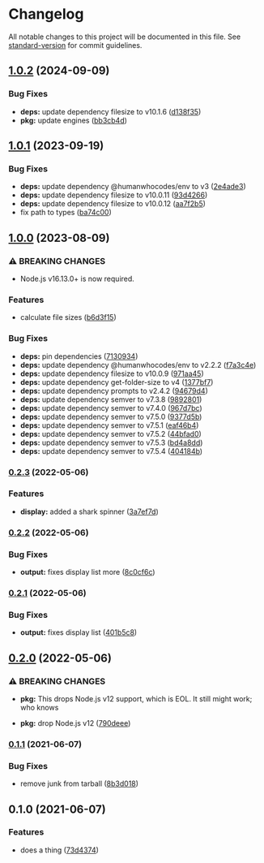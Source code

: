 # Changelog

All notable changes to this project will be documented in this file. See [standard-version](https://github.com/conventional-changelog/standard-version) for commit guidelines.

## [1.0.2](https://github.com/boneskull/nvmermind/compare/nvmermind-v1.0.1...nvmermind-v1.0.2) (2024-09-09)


### Bug Fixes

* **deps:** update dependency filesize to v10.1.6 ([d138f35](https://github.com/boneskull/nvmermind/commit/d138f35b9372b0a68b429b84da90bf7cb07efde6))
* **pkg:** update engines ([bb3cb4d](https://github.com/boneskull/nvmermind/commit/bb3cb4d67c81fcc44b98a38fc75befe14086a5d7))

## [1.0.1](https://github.com/boneskull/nvmermind/compare/v1.0.0...v1.0.1) (2023-09-19)


### Bug Fixes

* **deps:** update dependency @humanwhocodes/env to v3 ([2e4ade3](https://github.com/boneskull/nvmermind/commit/2e4ade3b431ce1984699122b07e27ffd4f7932a6))
* **deps:** update dependency filesize to v10.0.11 ([93d4266](https://github.com/boneskull/nvmermind/commit/93d42667c2e7046b0ee1cafcee58e5dc8b1edf1f))
* **deps:** update dependency filesize to v10.0.12 ([aa7f2b5](https://github.com/boneskull/nvmermind/commit/aa7f2b5cd876464951b5cf8fc867163d5ee4f17a))
* fix path to types ([ba74c00](https://github.com/boneskull/nvmermind/commit/ba74c00800eaf7d03c19a1dda1f81d0a0c120cf4))

## [1.0.0](https://github.com/boneskull/nvmermind/compare/v0.2.3...v1.0.0) (2023-08-09)


### ⚠ BREAKING CHANGES

* Node.js v16.13.0+ is now required.

### Features

* calculate file sizes ([b6d3f15](https://github.com/boneskull/nvmermind/commit/b6d3f156537eeebde18f4ac4c2aaafac567934a8))


### Bug Fixes

* **deps:** pin dependencies ([7130934](https://github.com/boneskull/nvmermind/commit/7130934b07495ea57168f222905798088f62c742))
* **deps:** update dependency @humanwhocodes/env to v2.2.2 ([f7a3c4e](https://github.com/boneskull/nvmermind/commit/f7a3c4ef4a1e20eed17e352030d82695e315642f))
* **deps:** update dependency filesize to v10.0.9 ([971aa45](https://github.com/boneskull/nvmermind/commit/971aa45e0439fcedd7d54ffdc30a4bc9d757ad03))
* **deps:** update dependency get-folder-size to v4 ([1377bf7](https://github.com/boneskull/nvmermind/commit/1377bf7c609834411782ba6f5de7ce8556c8031b))
* **deps:** update dependency prompts to v2.4.2 ([94679d4](https://github.com/boneskull/nvmermind/commit/94679d497bdf831490a9480840f656456eb7626a))
* **deps:** update dependency semver to v7.3.8 ([9892801](https://github.com/boneskull/nvmermind/commit/9892801a1dde60fdf143b861803cf25094726c53))
* **deps:** update dependency semver to v7.4.0 ([967d7bc](https://github.com/boneskull/nvmermind/commit/967d7bc2d8fee786f6e277903d4d72fff6e81512))
* **deps:** update dependency semver to v7.5.0 ([9377d5b](https://github.com/boneskull/nvmermind/commit/9377d5bc1217cb98846805eebfdac5c2d37ec7a0))
* **deps:** update dependency semver to v7.5.1 ([eaf46b4](https://github.com/boneskull/nvmermind/commit/eaf46b43264c0b6860f7fa4ca6575cc08a65a376))
* **deps:** update dependency semver to v7.5.2 ([44bfad0](https://github.com/boneskull/nvmermind/commit/44bfad03e831805593c441cbe7be1f2a00586348))
* **deps:** update dependency semver to v7.5.3 ([bd4a8dd](https://github.com/boneskull/nvmermind/commit/bd4a8dda7b5f8a6d793f3eb8310f4ef97dd44ea0))
* **deps:** update dependency semver to v7.5.4 ([404184b](https://github.com/boneskull/nvmermind/commit/404184be5caa624dac6dce28b12ec5f025fb9859))

### [0.2.3](https://github.com/boneskull/nvmermind/compare/v0.2.2...v0.2.3) (2022-05-06)

### Features

- **display:** added a shark spinner ([3a7ef7d](https://github.com/boneskull/nvmermind/commit/3a7ef7d9e7544e99e38c07deb74f7d7d3f9bf000))

### [0.2.2](https://github.com/boneskull/nvmermind/compare/v0.2.1...v0.2.2) (2022-05-06)

### Bug Fixes

- **output:** fixes display list more ([8c0cf6c](https://github.com/boneskull/nvmermind/commit/8c0cf6cb7574dbf4d5f5fd05270bc5aff495f236))

### [0.2.1](https://github.com/boneskull/nvmermind/compare/v0.2.0...v0.2.1) (2022-05-06)

### Bug Fixes

- **output:** fixes display list ([401b5c8](https://github.com/boneskull/nvmermind/commit/401b5c8436ce3e9d3531e572ff6fefc52f5ba72a))

## [0.2.0](https://github.com/boneskull/nvmermind/compare/v0.1.1...v0.2.0) (2022-05-06)

### ⚠ BREAKING CHANGES

- **pkg:** This drops Node.js v12 support, which is EOL. It still might work; who knows

- **pkg:** drop Node.js v12 ([790deee](https://github.com/boneskull/nvmermind/commit/790deee6130a585645dfbd856bbb7be85c39eceb))

### [0.1.1](https://github.com/boneskull/nvmermind/compare/v0.1.0...v0.1.1) (2021-06-07)

### Bug Fixes

- remove junk from tarball ([8b3d018](https://github.com/boneskull/nvmermind/commit/8b3d018850ab54ab43a9c75acd07237dcf563411))

## 0.1.0 (2021-06-07)

### Features

- does a thing ([73d4374](https://github.com/boneskull/nvmermind/commit/73d4374548648bce3b4da746a79d0e0e3dddf8ef))
